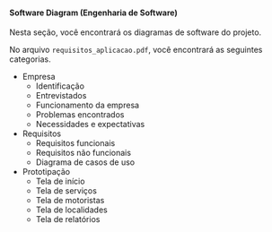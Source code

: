 #### Software Diagram (Engenharia de Software)
Nesta seção, você encontrará os diagramas de software do projeto.

No arquivo `requisitos_aplicacao.pdf`, você encontrará as seguintes categorias.

- Empresa
  - Identificação
  - Entrevistados
  - Funcionamento da empresa
  - Problemas encontrados
  - Necessidades e expectativas
- Requisitos
  - Requisitos funcionais
  - Requisitos não funcionais
  - Diagrama de casos de uso
- Prototipação
  - Tela de início
  - Tela de serviços
  - Tela de motoristas
  - Tela de localidades
  - Tela de relatórios